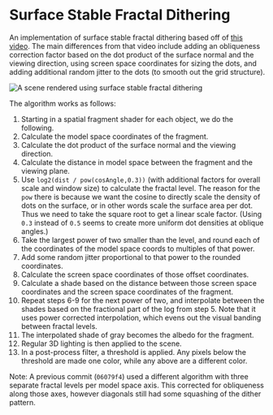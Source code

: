 # Surface Stable Fractal Dithering

An implementation of surface stable fractal dithering based off of [this video](https://www.youtube.com/watch?v=HPqGaIMVuLs). The main differences from that video include adding an obliqueness correction factor based on the dot product of the surface normal and the viewing direction, using screen space coordinates for sizing the dots, and adding additional random jitter to the dots (to smooth out the grid structure).

![A scene rendered using surface stable fractal dithering](images/vid.gif)

The algorithm works as follows:
1. Starting in a spatial fragment shader for each object, we do the following.
2. Calculate the model space coordinates of the fragment.
3. Calculate the dot product of the surface normal and the viewing direction.
4. Calculate the distance in model space between the fragment and the viewing plane.
5. Use `log2(dist / pow(cosAngle,0.3))` (with additional factors for overall scale and window size) to calculate the fractal level. The reason for the `pow` there is because we want the cosine to directly scale the density of dots on the surface, or in other words scale the surface area per dot. Thus we need to take the square root to get a linear scale factor. (Using `0.3` instead of `0.5` seems to create more uniform dot densities at oblique angles.)
6. Take the largest power of two smaller than the level, and round each of the coordinates of the model space coords to multiples of that power.
7. Add some random jitter proportional to that power to the rounded coordinates.
8. Calculate the screen space coordinates of those offset coordinates.
9. Calculate a shade based on the distance between those screen space coordinates and the screen space coordinates of the fragment.
10. Repeat steps 6-9 for the next power of two, and interpolate between the shades based on the fractional part of the log from step 5. Note that it uses power corrected interpolation, which evens out the visual banding between fractal levels.
11. The interpolated shade of gray becomes the albedo for the fragment.
12. Regular 3D lighting is then applied to the scene.
13. In a post-process filter, a threshold is applied. Any pixels below the threshold are made one color, while any above are a different color.

Note: A previous commit (`06079f4`) used a different algorithm with three separate fractal levels per model space axis. This corrected for obliqueness along those axes, however diagonals still had some squashing of the dither pattern.
